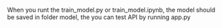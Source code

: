 When you runt the train_model.py or train_model.ipynb, the model should be saved in folder model, the you can test API by running app.py
